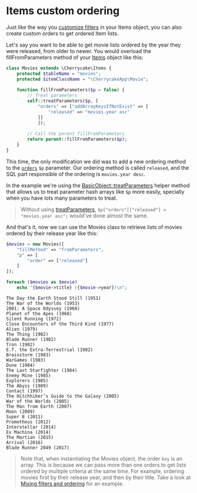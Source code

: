 # Items custom ordering

Just like the way you [customize filters](items-custom-filters.md) in your Items object, you can also create custom orders to get ordered Item lists.

Let's say you want to be able to get movie lists ordered by the year they were released, from older to newer. You would overload the fillFromParameters method of your [Items](../../reference/core-classes/items/) object like this:

```php
class Movies extends \Cherrycake\Items {
    protected $tableName = "movies";
    protected $itemClassName = "\CherrycakeApp\Movie";
    
    function fillFromParameters($p = false) {
        // Treat parameters
        self::treatParameters($p, [
            "orders" => ["addArrayKeysIfNotExist" => [
                "released" => "movies.year asc"
            ]]
    		]);
        
        // Call the parent fillFromParameters
        return parent::fillFromParameters($p);
    }
}
```

This time, the only modification we did was to add a new ordering method to the [`orders`](../../reference/core-classes/items/items-methods.md#fillfromparameters) `$p` parameter. Our ordering method is called `released`, and the SQL part responsible of the ordering is `movies.year desc`.

In the example we're using the [BasicObject::treatParameters](../../reference/core-classes/basicobject/basicobject-methods.md#treatparameters-and-usdparameters-usdsetup) helper method that allows us to treat parameter hash arrays like `$p` more easily, specially when you have lots many parameters to treat.

> Without using [treatParameters](../../reference/core-classes/basicobject/basicobject-methods.md#treatparameters-and-usdparameters-usdsetup), `$p["orders"]["released"] = "movies.year asc";` would've done almost the same.

And that's it, now we can use the Movies class to retrieve lists of movies ordered by their release year like this:

```php
$movies = new Movies([
    "fillMethod" => "fromParameters",
    "p" => [
        "order" => ["released"]
    ]
]);

foreach ($movies as $movie)
    echo "{$movie->title} ({$movie->year})\n";
```

```text
The Day the Earth Stood Still (1951)
The War of the Worlds (1953)
2001: A Space Odyssey (1968)
Planet of the Apes (1968)
Silent Running (1972)
Close Encounters of the Third Kind (1977)
Alien (1979)
The Thing (1982)
Blade Runner (1982)
Tron (1982)
E.T. the Extra-Terrestrial (1982)
Brainstorm (1983)
WarGames (1983)
Dune (1984)
The Last Starfighter (1984)
Enemy Mine (1985)
Explorers (1985)
The Abyss (1989)
Contact (1997)
The Hitchhiker’s Guide to the Galaxy (2005)
War of the Worlds (2005)
The Man from Earth (2007)
Moon (2009)
Super 8 (2011)
Prometheus (2012)
Interstellar (2014)
Ex Machina (2014)
The Martian (2015)
Arrival (2016)
Blade Runner 2049 (2017)
```

> Note that, when instantiating the Movies object, the order `key` is an array. This is because we can pass more than one orders to get lists ordered by multiple criteria at the same time. For example, ordering movies first by their release year, and then by their title. Take a look at [Mixing filters and ordering](mixing-filters-and-ordering.md) for an example.

